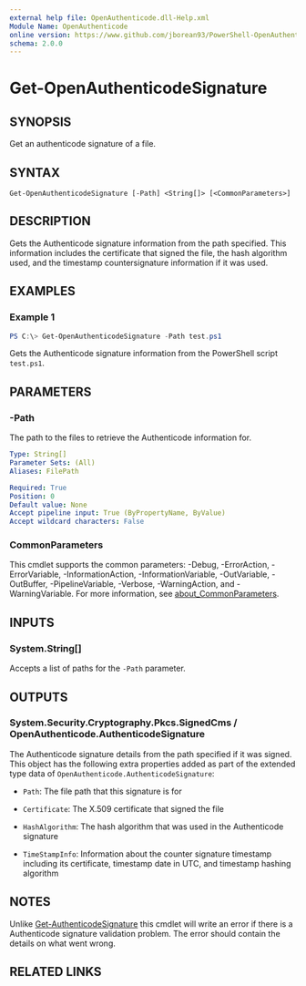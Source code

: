 ```yaml
---
external help file: OpenAuthenticode.dll-Help.xml
Module Name: OpenAuthenticode
online version: https://www.github.com/jborean93/PowerShell-OpenAuthenticode/blob/main/docs/en-US/Get-OpenAuthenticodeSignature.md
schema: 2.0.0
---
```


# Get-OpenAuthenticodeSignature

## SYNOPSIS
Get an authenticode signature of a file.

## SYNTAX

```
Get-OpenAuthenticodeSignature [-Path] <String[]> [<CommonParameters>]
```

## DESCRIPTION
Gets the Authenticode signature information from the path specified.
This information includes the certificate that signed the file, the hash algorithm used, and the timestamp countersignature information if it was used.

## EXAMPLES

### Example 1
```powershell
PS C:\> Get-OpenAuthenticodeSignature -Path test.ps1
```

Gets the Authenticode signature information from the PowerShell script `test.ps1`.

## PARAMETERS

### -Path
The path to the files to retrieve the Authenticode information for.

```yaml
Type: String[]
Parameter Sets: (All)
Aliases: FilePath

Required: True
Position: 0
Default value: None
Accept pipeline input: True (ByPropertyName, ByValue)
Accept wildcard characters: False
```

### CommonParameters
This cmdlet supports the common parameters: -Debug, -ErrorAction, -ErrorVariable, -InformationAction, -InformationVariable, -OutVariable, -OutBuffer, -PipelineVariable, -Verbose, -WarningAction, and -WarningVariable. For more information, see [about_CommonParameters](http://go.microsoft.com/fwlink/?LinkID=113216).

## INPUTS

### System.String[]

Accepts a list of paths for the `-Path` parameter.

## OUTPUTS

### System.Security.Cryptography.Pkcs.SignedCms / OpenAuthenticode.AuthenticodeSignature
The Authenticode signature details from the path specified if it was signed. This object has the following extra properties added as part of the extended type data of `OpenAuthenticode.AuthenticodeSignature`:

+ `Path`: The file path that this signature is for

+ `Certificate`: The X.509 certificate that signed the file

+ `HashAlgorithm`: The hash algorithm that was used in the Authenticode signature

+ `TimeStampInfo`: Information about the counter signature timestamp including its certificate, timestamp date in UTC, and timestamp hashing algorithm

## NOTES
Unlike [Get-AuthenticodeSignature](https://learn.microsoft.com/en-us/powershell/module/microsoft.powershell.security/get-authenticodesignature?view=powershell-7.3) this cmdlet will write an error if there is a Authenticode signature validation problem.
The error should contain the details on what went wrong.

## RELATED LINKS
